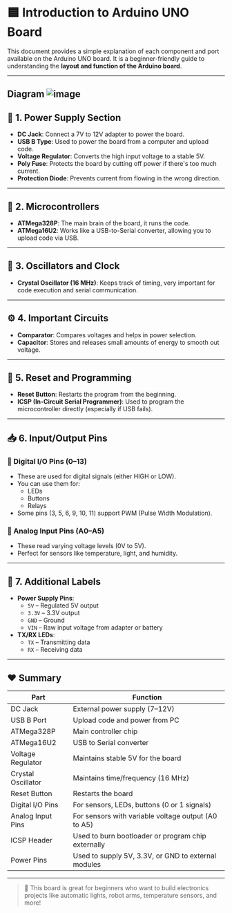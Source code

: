# 🟦 Introduction to Arduino UNO Board

This document provides a simple explanation of each component and port available on the Arduino UNO board. It is a beginner-friendly guide to understanding the **layout and function of the Arduino board**.

---
## Diagram ![image](https://github.com/user-attachments/assets/c4581aaa-ab12-44da-9b87-e229522a505e)

## 🔌 1. Power Supply Section

- **DC Jack**: Connect a 7V to 12V adapter to power the board.
- **USB B Type**: Used to power the board from a computer and upload code.
- **Voltage Regulator**: Converts the high input voltage to a stable 5V.
- **Poly Fuse**: Protects the board by cutting off power if there's too much current.
- **Protection Diode**: Prevents current from flowing in the wrong direction.

---

## 🧠 2. Microcontrollers

- **ATMega328P**: The main brain of the board, it runs the code.
- **ATMega16U2**: Works like a USB-to-Serial converter, allowing you to upload code via USB.

---

## 🧲 3. Oscillators and Clock

- **Crystal Oscillator (16 MHz)**: Keeps track of timing, very important for code execution and serial communication.

---

## ⚙️ 4. Important Circuits

- **Comparator**: Compares voltages and helps in power selection.
- **Capacitor**: Stores and releases small amounts of energy to smooth out voltage.

---

## 🔁 5. Reset and Programming

- **Reset Button**: Restarts the program from the beginning.
- **ICSP (In-Circuit Serial Programmer)**: Used to program the microcontroller directly (especially if USB fails).

---

## 📥 6. Input/Output Pins

### 🔶 Digital I/O Pins (0–13)

- These are used for digital signals (either HIGH or LOW).
- You can use them for:
  - LEDs
  - Buttons
  - Relays
- Some pins (3, 5, 6, 9, 10, 11) support PWM (Pulse Width Modulation).

### 🔷 Analog Input Pins (A0–A5)

- These read varying voltage levels (0V to 5V).
- Perfect for sensors like temperature, light, and humidity.

---

## 📍 7. Additional Labels

- **Power Supply Pins**:
  - `5V` – Regulated 5V output
  - `3.3V` – 3.3V output
  - `GND` – Ground
  - `VIN` – Raw input voltage from adapter or battery
- **TX/RX LEDs**:
  - `TX` – Transmitting data
  - `RX` – Receiving data

---

## ❤️ Summary

| Part                    | Function                                                   |
|-------------------------|------------------------------------------------------------|
| DC Jack                 | External power supply (7–12V)                              |
| USB B Port              | Upload code and power from PC                              |
| ATMega328P              | Main controller chip                                       |
| ATMega16U2              | USB to Serial converter                                    |
| Voltage Regulator       | Maintains stable 5V for the board                          |
| Crystal Oscillator      | Maintains time/frequency (16 MHz)                          |
| Reset Button            | Restarts the board                                         |
| Digital I/O Pins        | For sensors, LEDs, buttons (0 or 1 signals)                |
| Analog Input Pins       | For sensors with variable voltage output (A0 to A5)        |
| ICSP Header             | Used to burn bootloader or program chip externally         |
| Power Pins              | Used to supply 5V, 3.3V, or GND to external modules         |

---

> 📌 This board is great for beginners who want to build electronics projects like automatic lights, robot arms, temperature sensors, and more!

